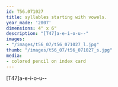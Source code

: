 ```yaml
---
id: T56.071027
title: syllables starting with vowels.
year_made: '2007'
dimensions: 4" x 6"
description: "[T47]a-e-i-o-u--"
images:
- "/images/t56_07/t56_071027_l.jpg"
thumb: "/images/t56_07/t56_071027_s.jpg"
media:
- colored pencil on index card
---
```


[T47]a-e-i-o-u--
